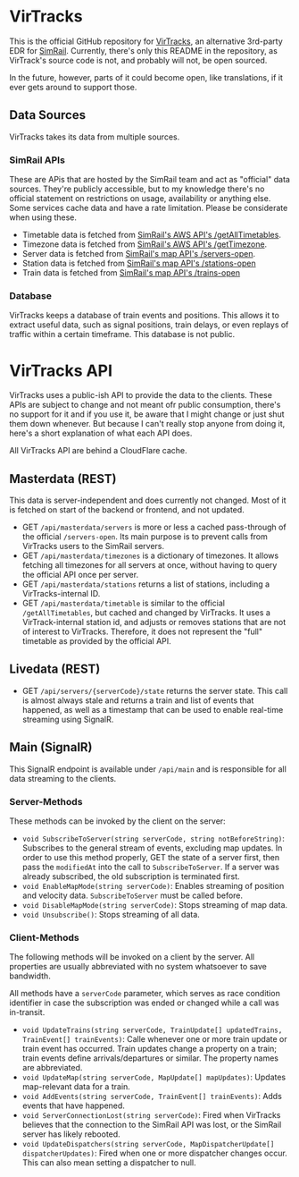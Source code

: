 # VirTracks

This is the official GitHub repository for [VirTracks](https://virtracks.stelltis.ch/), an alternative 3rd-party EDR for [SimRail](https://store.steampowered.com/app/1422130/SimRail__The_Railway_Simulator/). Currently, there's only this README in the repository, as VirTrack's source code is not, and probably will not, be open sourced.

In the future, however, parts of it could become open, like translations, if it ever gets around to support those.

## Data Sources
VirTracks takes its data from multiple sources.

### SimRail APIs

These are APis that are hosted by the SimRail team and act as "official" data sources. They're publicly accessible, but to my knowledge there's no official statement on restrictions on usage, availability or anything else. Some services cache data and have a rate limitation. Please be considerate when using these.

- Timetable data is fetched from [SimRail's AWS API's /getAllTimetables](https://api1.aws.simrail.eu:8082/api/getAllTimetables?serverCode=pl1).
- Timezone data is fetched from [SimRail's AWS API's /getTimezone](https://api1.aws.simrail.eu:8082/api/getTimeZone?serverCode=pl1).
- Server data is fetched from  [SimRail's map API's /servers-open](https://panel.simrail.eu:8084/servers-open).
- Station data is fetched from [SimRail's map API's /stations-open](https://panel.simrail.eu:8084/stations-open?serverCode=pl1)
- Train data is fetched from [SimRail's map API's /trains-open](https://panel.simrail.eu:8084/trains-open?serverCode=pl1)

### Database

VirTracks keeps a database of train events and positions. This allows it to extract useful data, such as signal positions, train delays, or even replays of traffic within a certain timeframe. This database is not public.

# VirTracks API
 
 VirTracks uses a public-ish API to provide the data to the clients. These APIs are subject to change and not meant ofr public consumption, there's no support for it and if you use it, be aware that I might change or just shut them down whenever. But because I can't really stop anyone from doing it, here's a short explanation of what each API does.
 
 All VirTracks API are behind a CloudFlare cache.
 
## Masterdata (REST)

This data is server-independent and does currently not changed. Most of it is fetched on start of the backend or frontend, and not updated.

 - GET `/api/masterdata/servers` is more or less a cached pass-through of the official `/servers-open`. Its main purpose is to prevent calls from VirTracks users to the SimRail servers.
 - GET `/api/masterdata/timezones` is a dictionary of timezones. It allows fetching all timezones for all servers at once, without having to query the official API once per server.
 - GET `/api/masterdata/stations` returns a list of stations, including a VirTracks-internal ID.
 - GET `/api/masterdata/timetable` is similar to the official `/getAllTimetables`, but cached and changed by VirTracks. It uses a VirTrack-internal station id, and adjusts or removes stations that are not of interest to VirTracks. Therefore, it does not represent the "full" timetable as provided by the official API.
 
## Livedata (REST)
 - GET `/api/servers/{serverCode}/state` returns the server state. This call is almost always stale and returns a train and list of events that happened, as well as a timestamp that can be used to enable real-time streaming using SignalR.
 
## Main (SignalR)
 
This SignalR endpoint is available under `/api/main` and is responsible for all data streaming to the clients.

### Server-Methods

These methods can be invoked by the client on the server:

- `void SubscribeToServer(string serverCode, string notBeforeString)`: Subscribes to the general stream of events, excluding map updates. In order to use this method properly, GET the state of a server first, then pass the `modifiedAt` into the call to `SubscribeToServer`. If a server was already subscribed, the old subscription is terminated first.
- `void EnableMapMode(string serverCode)`: Enables streaming of position and velocity data. `SubscribeToServer` must be called before.
- `void DisableMapMode(string serverCode)`: Stops streaming of map data.
- `void Unsubscribe()`: Stops streaming of all data.

### Client-Methods
The following methods will be invoked on a client by the server. All properties are usually abbreviated with no system whatsoever to save bandwidth.

All methods have a `serverCode` parameter, which serves as race condition identifier in case the subscription was ended or changed while a call was in-transit.

- `void UpdateTrains(string serverCode, TrainUpdate[] updatedTrains, TrainEvent[] trainEvents)`: Calle whenever one or more train update or train event has occurred. Train updates change a property on a train; train events define arrivals/departures or similar. The property names are abbreviated. 
- `void UpdateMap(string serverCode, MapUpdate[] mapUpdates)`: Updates map-relevant data for a train.
- `void AddEvents(string serverCode, TrainEvent[] trainEvents)`: Adds events that have happened.
- `void ServerConnectionLost(string serverCode)`: Fired when VirTracks believes that the connection to the SimRail API was lost, or the SimRail server has likely rebooted.
- `void UpdateDispatchers(string serverCode, MapDispatcherUpdate[] dispatcherUpdates)`: Fired when one or more dispatcher changes occur. This can also mean setting a dispatcher to null.
